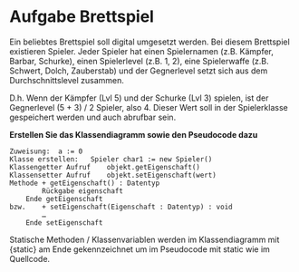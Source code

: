 # Aufgabe Brettspiel
Ein beliebtes Brettspiel soll digital umgesetzt werden.
Bei diesem Brettspiel existieren Spieler. 
Jeder Spieler hat einen Spielernamen (z.B. Kämpfer, Barbar, Schurke),
einen Spielerlevel (z.B. 1, 2),
eine Spielerwaffe (z.B. Schwert, Dolch, Zauberstab)
und der Gegnerlevel setzt sich aus dem Durchschnittslevel zusammen. 

D.h. Wenn der Kämpfer (Lvl 5) und der Schurke (Lvl 3) spielen, ist der 
Gegnerlevel (5 + 3) / 2 Spieler, also 4. 
Dieser Wert soll in der Spielerklasse gespeichert werden und auch abrufbar sein.

**Erstellen Sie das Klassendiagramm sowie den Pseudocode dazu**
```
Zuweisung: 	a := 0
Klasse erstellen:	Spieler char1 := new Spieler()
Klassengetter Aufruf	objekt.getEigenschaft()
Klassensetter Aufruf	objekt.setEigenschaft(wert)
Methode	+ getEigenschaft() : Datentyp
		Rückgabe eigenschaft
	Ende getEigenschaft
bzw.	+ setEigenschaft(Eigenschaft : Datentyp) : void
		…
	Ende setEigenschaft
```

Statische Methoden / Klassenvariablen werden im Klassendiagramm mit {static} am Ende gekennzeichnet um im Pseudocode mit static wie im Quellcode.
